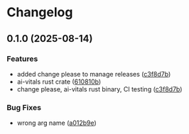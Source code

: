 # Changelog

## 0.1.0 (2025-08-14)


### Features

* added change please to manage releases ([c3f8d7b](https://github.com/doublewordai/model-monitor/commit/c3f8d7bbac3663afaa4b74211752c5b677cc8d6e))
* ai-vitals rust crate ([610810b](https://github.com/doublewordai/model-monitor/commit/610810b5bca1c6475a9972cb413ed94e00c6be95))
* change please, ai-vitals rust binary, CI testing ([c3f8d7b](https://github.com/doublewordai/model-monitor/commit/c3f8d7bbac3663afaa4b74211752c5b677cc8d6e))


### Bug Fixes

* wrong arg name ([a012b9e](https://github.com/doublewordai/model-monitor/commit/a012b9e91748ea4d87bd909320accc734a7cb260))
